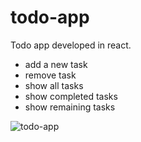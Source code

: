 # todo-app
Todo app developed in react.
* add a new task
* remove task
* show all tasks
* show completed tasks
* show remaining tasks

![todo-app](https://user-images.githubusercontent.com/19623279/142272850-cc67ec51-a129-408b-9cbf-652ab27010b5.png)

